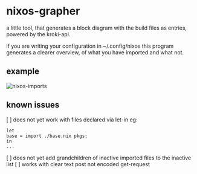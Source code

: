 # nixos-grapher

a little tool, that generates a block diagram with the build files as entries, powered by the kroki-api.

if you are writing your configuration in ~/.config/nixos this program generates a clearer overview, of what you have imported and what not. 
## example

![nixos-imports](./nix-imports.png)

## known issues 

[ ] does not yet work with files declared via let-in eg: 
```
let
base = import ./base.nix pkgs;
in
...
```

[ ] does not yet add grandchildren of inactive imported files to the inactive list
[ ] works with clear text post not encoded get-request 

